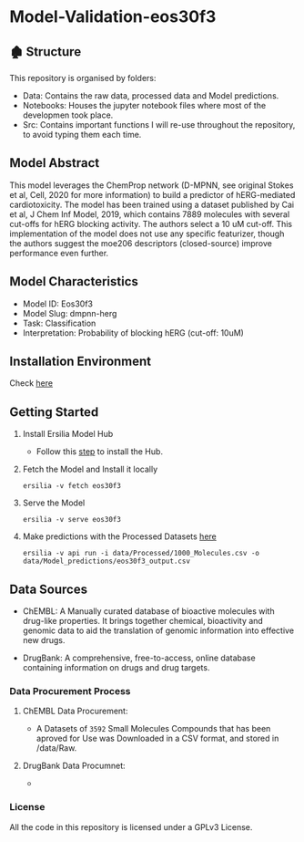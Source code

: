 # Model-Validation-eos30f3

## :derelict_house: Structure

This repository is organised by folders:

- Data: Contains the raw data, processed data and Model predictions.
- Notebooks: Houses the jupyter notebook files where most of the developmen took place.
- Src: Contains important functions I will re-use throughout the repository, to avoid typing them each time.

## Model Abstract

This model leverages the ChemProp network (D-MPNN, see original Stokes et al, Cell, 2020 for more information) to build a predictor of hERG-mediated cardiotoxicity. The model has been trained using a dataset published by Cai et al, J Chem Inf Model, 2019, which contains 7889 molecules with several cut-offs for hERG blocking activity. The authors select a 10 uM cut-off. This implementation of the model does not use any specific featurizer, though the authors suggest the moe206 descriptors (closed-source) improve performance even further.

## Model Characteristics

- Model ID: Eos30f3
- Model Slug: dmpnn-herg
- Task: Classification
- Interpretation: Probability of blocking hERG (cut-off: 10uM)

## Installation Environment

Check [here](https://github.com/Malikbadmus/model-validation-eos30f3/blob/main/requirements.txt)

## Getting Started

1. Install Ersilia Model Hub
     - Follow this [step](https://ersilia.gitbook.io/ersilia-book/ersilia-model-hub/installation) to install the Hub.

2. Fetch the Model and Install it locally

   ```
   ersilia -v fetch eos30f3
   ```
3. Serve the Model

   ```
   ersilia -v serve eos30f3
   ```
4. Make predictions with the Processed Datasets [here](https://github.com/Malikbadmus/model-validation-eos30f3/blob/main/data/Processed/100_Molecules.csv)

   ```
   ersilia -v api run -i data/Processed/1000_Molecules.csv -o data/Model_predictions/eos30f3_output.csv

## Data Sources

- ChEMBL: A Manually curated database of bioactive molecules with drug-like properties. It brings together chemical, bioactivity and genomic data to aid the translation of genomic information into effective new drugs.

- DrugBank: A comprehensive, free-to-access, online database containing information on drugs and drug targets.

### Data Procurement Process

1. ChEMBL Data Procurement:
   
     - A Datasets of `3592` Small Molecules Compounds that has been aproved for Use was Downloaded in a CSV format, and stored in /data/Raw.
       
2. DrugBank Data Procumnet:

     -  


### License

All the code in this repository is licensed under a GPLv3 License.
